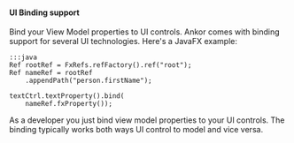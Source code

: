 #### UI Binding support

Bind your View Model properties to UI controls. 
Ankor comes with binding support for several UI technologies. 
Here's a JavaFX example:

    :::java
    Ref rootRef = FxRefs.refFactory().ref("root");
    Ref nameRef = rootRef
        .appendPath("person.firstName");
    
    textCtrl.textProperty().bind(
        nameRef.fxProperty());
        
As a developer you just bind view model properties to your UI controls. 
The binding typically works both ways UI control to model and vice versa. 
